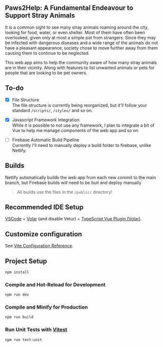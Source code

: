 ## Paws2Help: A Fundamental Endeavour to Support Stray Animals

It is a common sight to see many stray animals roaming around the city, looking for food, water, or even shelter. Most of them have often been overlooked, given only at most a simple pat from strangers. Since they may be infected with dangerous diseases and a wide range of the animals do not have a pleasant appearance, society chose to move further away from them causing them to continue to be neglected. 

This web app aims to help the community aware of how many stray animals are in their vicinity. Along with features to list unwanted animals or pets for people that are looking to be pet owners.

## To-do

- [x] File Structure<br>
The file structure is currently being reorganized, but it'll follow your standard `/scripts/`, `/styles/` and so on.

- [x] Javascript Framework Integration<br>
While it is possible to not use any framework, I plan to integrate a bit of Vue to help me manage components of the web app and so on

- [ ] Firebase Automatic Build Pipeline<br>
Currently I'll need to manually deploy a build folder to firebase, unlike Netlify. 

## Builds

Netlify automatically builds the web app from each new commit to the main branch, but Firebase builds will need to be buit and deploy manually

> All builds use the files in the `/public/` directory!

## Recommended IDE Setup

[VSCode](https://code.visualstudio.com/) + [Volar](https://marketplace.visualstudio.com/items?itemName=Vue.volar) (and disable Vetur) + [TypeScript Vue Plugin (Volar)](https://marketplace.visualstudio.com/items?itemName=Vue.vscode-typescript-vue-plugin).

## Customize configuration

See [Vite Configuration Reference](https://vitejs.dev/config/).

## Project Setup

```sh
npm install
```

### Compile and Hot-Reload for Development

```sh
npm run dev
```

### Compile and Minify for Production

```sh
npm run build
```

### Run Unit Tests with [Vitest](https://vitest.dev/)

```sh
npm run test:unit
```
